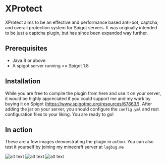 # XProtect
XProtect aims to be an effective and performance based anti-bot, captcha, and overall protection system for Spigot servers. It was originally intended to be just a captcha plugin, but has since been expanded way further.

## Prerequisites
- Java 8 or above.
- A spigot server running >= Spigot 1.8

## Installation
While you are free to compile the plugin from here and use it on your server, it would be highly appreciated if you could support me and my work by buying it on Spigot (https://www.spigotmc.org/resources/67863/). After adding the jar on your server, you should configure the `config.yml` and rest configuration files to your liking. You are ready to go!

## In action
These are a few images demonstrating the plugin in action. You can also test it yourself by joining my minecraft server at `lagbug.me`

![alt text](https://i.imgur.com/6p4OeB1.gif)
![alt text](https://i.imgur.com/GY7axhJ.gif)
![alt text](https://i.imgur.com/W9rNgbo.gif)
